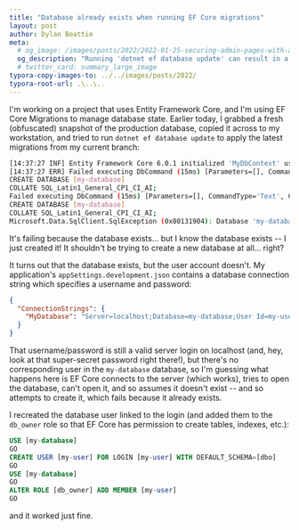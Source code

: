 ```yaml
---
title: "Database already exists when running EF Core migrations"
layout: post
author: Dylan Beattie
meta:
  # og_image: /images/posts/2022/2022-01-25-securing-admin-pages-with-aspnet-and-azure-ad.png
  og_description: "Running 'dotnet ef database update' can result in a misleading 'database already exists' error if the user in your connection string doesn't exist in the target database."
  # twitter_card: summary_large_image
typora-copy-images-to: ../../images/posts/2022/
typora-root-url: .\..\..
---
```


I'm working on a project that uses Entity Framework Core, and I'm using EF Core Migrations to manage database state. Earlier today, I grabbed a fresh (obfuscated) snapshot of the production database, copied it across to my workstation, and tried to run `dotnet ef database update` to apply the latest migrations from my current branch:

```bash
[14:37:27 INF] Entity Framework Core 6.0.1 initialized 'MyDbContext' using provider 'Microsoft.EntityFrameworkCore.SqlServer:6.0.1' with options: using lazy loading proxies
[14:37:27 ERR] Failed executing DbCommand (15ms) [Parameters=[], CommandType='Text', CommandTimeout='60']
CREATE DATABASE [my-database]
COLLATE SQL_Latin1_General_CP1_CI_AI;
Failed executing DbCommand (15ms) [Parameters=[], CommandType='Text', CommandTimeout='60']
CREATE DATABASE [my-database]
COLLATE SQL_Latin1_General_CP1_CI_AI;
Microsoft.Data.SqlClient.SqlException (0x80131904): Database 'my-database' already exists. Choose a different database name.
```

It's failing because the database exists... but I know the database exists -- I just created it! It shouldn't be trying to create a new database at all... right?

It turns out that the database exists, but the user account doesn't. My application's `appSettings.development.json` contains a database connection string which specifies a username and password:

```json
{
  "ConnectionStrings": {
    "MyDatabase": "Server=localhost;Database=my-database;User Id=my-user;Password=p@ssw0rd;MultipleActiveResultSets=true;Connect Timeout=1"
  }
}
```

That username/password is still a valid server login on localhost (and, hey, look at that super-secret password right there!), but there's no corresponding user in the `my-database` database, so I'm guessing what happens here is EF Core connects to the server (which works), tries to open the database, can't open it, and so assumes it doesn't exist -- and so attempts to create it, which fails because it already exists.

I recreated the database user linked to the login (and added them to the `db_owner` role so that EF Core has permission to create tables, indexes, etc.):

```sql
USE [my-database]
GO
CREATE USER [my-user] FOR LOGIN [my-user] WITH DEFAULT_SCHEMA=[dbo]
GO
USE [my-database]
GO
ALTER ROLE [db_owner] ADD MEMBER [my-user]
GO
```

 and it worked just fine.